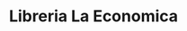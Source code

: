 ---
title: "Libreria La Economica"
url: /villa-canales/libreria-la-economica-3a-avenida-zona-1/
shop: material de oficina
---
